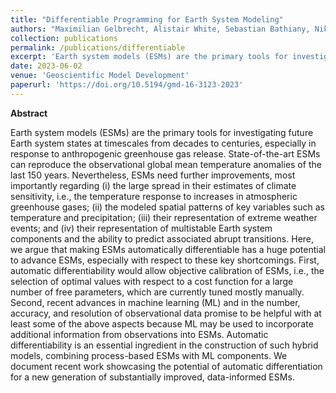```yaml
---
title: "Differentiable Programming for Earth System Modeling"
authors: "Maximilian Gelbrecht, Alistair White, Sebastian Bathiany, Niklas Boers"
collection: publications
permalink: /publications/differentiable
excerpt: 'Earth system models (ESMs) are the primary tools for investigating future Earth system states at timescales from decades to centuries, especially in response to anthropogenic greenhouse gas release. State-of-the-art ESMs can reproduce the observational global mean temperature anomalies of the last 150 years. Nevertheless, ESMs need further improvements, most importantly regarding (i) the large spread in their estimates of climate sensitivity, i.e., the temperature response to increases in atmospheric greenhouse gases; (ii) the modeled spatial patterns of key variables such as temperature and precipitation; (iii) their representation of extreme weather events; and (iv) their representation of multistable Earth system components and the ability to predict associated abrupt transitions. Here, we argue that making ESMs automatically differentiable has a huge potential to advance ESMs...'
date: 2023-06-02
venue: 'Geoscientific Model Development'
paperurl: 'https://doi.org/10.5194/gmd-16-3123-2023'
---
```

**Abstract**

Earth system models (ESMs) are the primary tools for investigating future Earth system states at timescales from decades to centuries, especially in response to anthropogenic greenhouse gas release. State-of-the-art ESMs can reproduce the observational global mean temperature anomalies of the last 150 years. Nevertheless, ESMs need further improvements, most importantly regarding (i) the large spread in their estimates of climate sensitivity, i.e., the temperature response to increases in atmospheric greenhouse gases; (ii) the modeled spatial patterns of key variables such as temperature and precipitation; (iii) their representation of extreme weather events; and (iv) their representation of multistable Earth system components and the ability to predict associated abrupt transitions. Here, we argue that making ESMs automatically differentiable has a huge potential to advance ESMs, especially with respect to these key shortcomings. First, automatic differentiability would allow objective calibration of ESMs, i.e., the selection of optimal values with respect to a cost function for a large number of free parameters, which are currently tuned mostly manually. Second, recent advances in machine learning (ML) and in the number, accuracy, and resolution of observational data promise to be helpful with at least some of the above aspects because ML may be used to incorporate additional information from observations into ESMs. Automatic differentiability is an essential ingredient in the construction of such hybrid models, combining process-based ESMs with ML components. We document recent work showcasing the potential of automatic differentiation for a new generation of substantially improved, data-informed ESMs.
